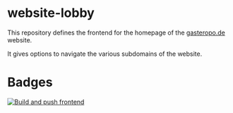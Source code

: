 # website-lobby

This repository defines the frontend for the homepage of the [gasteropo.de](https://gasteropo.de) website.

It gives options to navigate the various subdomains of the website.

# Badges

[![Build and push frontend](https://github.com/Knoblauchpilze/website-lobby/actions/workflows/build-and-push.yml/badge.svg)](https://github.com/Knoblauchpilze/website-lobby/actions/workflows/build-and-push.yml)
